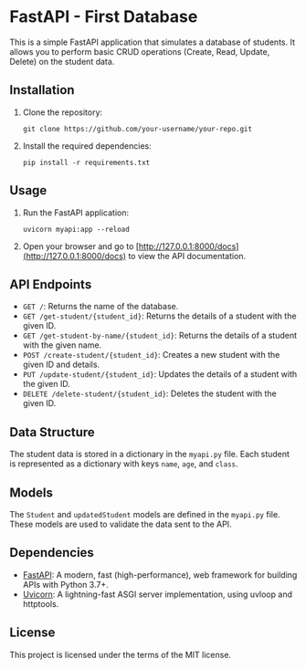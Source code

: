 
# FastAPI - First Database

This is a simple FastAPI application that simulates a database of students. It allows you to perform basic CRUD operations (Create, Read, Update, Delete) on the student data.

## Installation

1. Clone the repository:

    ```
    git clone https://github.com/your-username/your-repo.git
    ```

2. Install the required dependencies:

    ```
    pip install -r requirements.txt
    ```

## Usage

1. Run the FastAPI application:

    ```
    uvicorn myapi:app --reload
    ```

2. Open your browser and go to [http://127.0.0.1:8000/docs](http://127.0.0.1:8000/docs) to view the API documentation.

## API Endpoints

- `GET /`: Returns the name of the database.
- `GET /get-student/{student_id}`: Returns the details of a student with the given ID.
- `GET /get-student-by-name/{student_id}`: Returns the details of a student with the given name.
- `POST /create-student/{student_id}`: Creates a new student with the given ID and details.
- `PUT /update-student/{student_id}`: Updates the details of a student with the given ID.
- `DELETE /delete-student/{student_id}`: Deletes the student with the given ID.

## Data Structure

The student data is stored in a dictionary in the `myapi.py` file. Each student is represented as a dictionary with keys `name`, `age`, and `class`.

## Models

The `Student` and `updatedStudent` models are defined in the `myapi.py` file. These models are used to validate the data sent to the API.

## Dependencies

- [FastAPI](https://fastapi.tiangolo.com/): A modern, fast (high-performance), web framework for building APIs with Python 3.7+.
- [Uvicorn](https://www.uvicorn.org/): A lightning-fast ASGI server implementation, using uvloop and httptools.

## License

This project is licensed under the terms of the MIT license.
